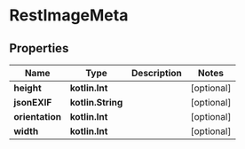 
# RestImageMeta

## Properties
| Name | Type | Description | Notes |
| ------------ | ------------- | ------------- | ------------- |
| **height** | **kotlin.Int** |  |  [optional] |
| **jsonEXIF** | **kotlin.String** |  |  [optional] |
| **orientation** | **kotlin.Int** |  |  [optional] |
| **width** | **kotlin.Int** |  |  [optional] |

